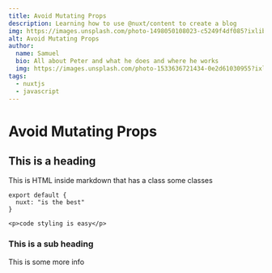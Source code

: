 ```yaml
---
title: Avoid Mutating Props
description: Learning how to use @nuxt/content to create a blog
img: https://images.unsplash.com/photo-1498050108023-c5249f4df085?ixlib=rb-4.0.3&ixid=MnwxMjA3fDB8MHxwaG90by1wYWdlfHx8fGVufDB8fHx8&auto=format&fit=crop&w=1472&q=80
alt: Avoid Mutating Props
author: 
  name: Samuel
  bio: All about Peter and what he does and where he works
  img: https://images.unsplash.com/photo-1533636721434-0e2d61030955?ixlib=rb-1.2.1&ixid=eyJhcHBfaWQiOjEyMDd9&auto=format&fit=crop&w=2550&q=80
tags: 
  - nuxtjs
  - javascript
---
```


# Avoid Mutating Props

## This is a heading

<div class="html-inside-markdown">
  This is HTML inside markdown that has a class some classes
</div>

<info-box>
  <template #info-box>
    <span class="info-text">
        This is a vue component inside markdown using slots with class-name "info-text"
    </span>
    <p>This is a vue component inside markdown using slots with no class-name</p>
  </template>
</info-box>

```js[nuxt.config.js]
export default {
  nuxt: "is the best"
}
```
```html[my-first-blog-post.md]
<p>code styling is easy</p>
```

### This is a sub heading
This is some more info
